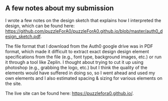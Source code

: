 ## A few notes about my submission

I wrote a few notes on the design sketch that explains how I interpreted the design, which can be found here: https://github.com/puzzleForA0/puzzleForA0.github.io/blob/master/auth0_design_sketch.pdf.

The file format that I download from the Auth0 google drive was in PDF format, which made it difficult to extract exact design design element specifications from the file (e.g., font type, background images, etc.) or run it through a tool like Zeplin. I thought about trying to cut it up using photoshop (e.g., grabbing the logo, etc.) but I think the quality of the elements would have suffered in doing so, so I went ahead and used my own elements and I also estimated spacing & sizing for various elements on the site.

The live site can be found here: https://puzzlefora0.github.io/.
